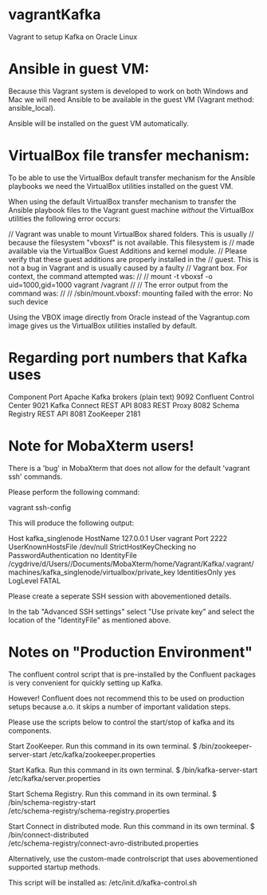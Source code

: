 # vagrantKafka
Vagrant to setup Kafka on Oracle Linux


# Ansible in guest VM:

Because this Vagrant system is developed to work on both Windows and Mac
we will need Ansible to be available in the guest VM (Vagrant method: ansible_local).

Ansible will be installed on the guest VM automatically.


# VirtualBox file transfer mechanism:

To be able to use the VirtualBox default transfer mechanism for the
Ansible playbooks we need the VirtualBox utilities installed on the guest VM.

When using the default VirtualBox transfer mechanism to transfer the Ansible playbook files
to the Vagrant guest machine *without* the VirtualBox utilities the following error occurs:

// Vagrant was unable to mount VirtualBox shared folders. This is usually
// because the filesystem "vboxsf" is not available. This filesystem is
// made available via the VirtualBox Guest Additions and kernel module.
// Please verify that these guest additions are properly installed in the
// guest. This is not a bug in Vagrant and is usually caused by a faulty
// Vagrant box. For context, the command attempted was:
//
// mount -t vboxsf -o uid=1000,gid=1000 vagrant /vagrant
//
// The error output from the command was:
//
// /sbin/mount.vboxsf: mounting failed with the error: No such device

Using the VBOX image directly from Oracle instead of the Vagrantup.com image
gives us the VirtualBox utilities installed by default.



# Regarding port numbers that Kafka uses

Component	                          Port
Apache Kafka brokers (plain text)	  9092
Confluent Control Center	          9021
Kafka Connect REST API	            8083
REST Proxy	                        8082
Schema Registry REST API	          8081
ZooKeeper	                          2181



# Note for MobaXterm users!

There is a 'bug' in MobaXterm that does not allow for the default 'vagrant ssh' commands.

Please perform the following command:

vagrant ssh-config

This will produce the following output:

Host kafka_singlenode
  HostName 127.0.0.1
  User vagrant
  Port 2222
  UserKnownHostsFile /dev/null
  StrictHostKeyChecking no
  PasswordAuthentication no
  IdentityFile /cygdrive/d/Users/<USERNAME>/Documents/MobaXterm/home/Vagrant/Kafka/.vagrant/machines/kafka_singlenode/virtualbox/private_key
  IdentitiesOnly yes
  LogLevel FATAL

Please create a seperate SSH session with abovementioned details.

In the tab "Advanced SSH settings" select "Use private key" and select the location of the
"IdentityFile" as mentioned above.


# Notes on "Production Environment"

The confluent control script that is pre-installed by the Confluent packages
is very convenient for quickly setting up Kafka.

However! Confluent does not recommend this to be used on production setups
because a.o. it skips a number of important validation steps.

Please use the scripts below to control the start/stop of kafka and its components.

Start ZooKeeper.  Run this command in its own terminal.
$ <path-to-confluent>/bin/zookeeper-server-start <path-to-confluent>/etc/kafka/zookeeper.properties

Start Kafka.  Run this command in its own terminal.
$ <path-to-confluent>/bin/kafka-server-start <path-to-confluent>/etc/kafka/server.properties

Start Schema Registry. Run this command in its own terminal.
$ <path-to-confluent>/bin/schema-registry-start \
<path-to-confluent>/etc/schema-registry/schema-registry.properties

Start Connect in distributed mode. Run this command in its own terminal.
$ <path-to-confluent>/bin/connect-distributed \
<path-to-confluent>/etc/schema-registry/connect-avro-distributed.properties


Alternatively, use the custom-made controlscript that uses abovementioned supported startup methods.

This script will be installed as:  /etc/init.d/kafka-control.sh

